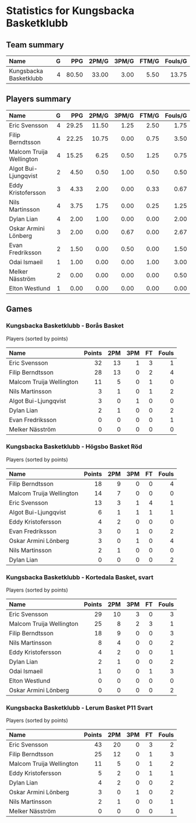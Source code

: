 # Statistics for Kungsbacka Basketklubb

## Team summary

| Name | G | PPG | 2PM/G | 3PM/G | FTM/G | Fouls/G |
|:-----|--:|----:|------:|------:|------:|--------:|
| Kungsbacka Basketklubb | 4 | 80.50 | 33.00 | 3.00 | 5.50 | 13.75 |

## Players summary

| Name | G | PPG | 2PM/G | 3PM/G | FTM/G | Fouls/G |
|:-----|--:|----:|------:|------:|------:|--------:|
| Eric Svensson | 4 | 29.25 | 11.50 | 1.25 | 2.50 | 1.75 |
| Filip Berndtsson | 4 | 22.25 | 10.75 | 0.00 | 0.75 | 3.50 |
| Malcom Truija Wellington | 4 | 15.25 | 6.25 | 0.50 | 1.25 | 0.75 |
| Algot Bui-Ljungqvist | 2 | 4.50 | 0.50 | 1.00 | 0.50 | 0.50 |
| Eddy Kristofersson | 3 | 4.33 | 2.00 | 0.00 | 0.33 | 0.67 |
| Nils Martinsson | 4 | 3.75 | 1.75 | 0.00 | 0.25 | 1.25 |
| Dylan Lian | 4 | 2.00 | 1.00 | 0.00 | 0.00 | 2.00 |
| Oskar Armini Lönberg | 3 | 2.00 | 0.00 | 0.67 | 0.00 | 2.67 |
| Evan Fredriksson | 2 | 1.50 | 0.00 | 0.50 | 0.00 | 1.50 |
| Odai Ismaeil | 1 | 1.00 | 0.00 | 0.00 | 1.00 | 3.00 |
| Melker Näsström | 2 | 0.00 | 0.00 | 0.00 | 0.00 | 0.50 |
| Elton Westlund | 1 | 0.00 | 0.00 | 0.00 | 0.00 | 0.00 |

## Games

### Kungsbacka Basketklubb - Borås Basket

Players (sorted by points)

| Name | Points | 2PM | 3PM | FT | Fouls |
|:-----|-------:|----:|----:|---:|------:|
| Eric Svensson | 32 | 13 |  1 |  3 |  1 |
| Filip Berndtsson | 28 | 13 |  0 |  2 |  4 |
| Malcom Truija Wellington | 11 |  5 |  0 |  1 |  0 |
| Nils Martinsson |  3 |  1 |  0 |  1 |  2 |
| Algot Bui-Ljungqvist |  3 |  0 |  1 |  0 |  0 |
| Dylan Lian |  2 |  1 |  0 |  0 |  2 |
| Evan Fredriksson |  0 |  0 |  0 |  0 |  1 |
| Melker Näsström |  0 |  0 |  0 |  0 |  0 |

### Kungsbacka Basketklubb - Högsbo Basket Röd

Players (sorted by points)

| Name | Points | 2PM | 3PM | FT | Fouls |
|:-----|-------:|----:|----:|---:|------:|
| Filip Berndtsson | 18 |  9 |  0 |  0 |  4 |
| Malcom Truija Wellington | 14 |  7 |  0 |  0 |  0 |
| Eric Svensson | 13 |  3 |  1 |  4 |  1 |
| Algot Bui-Ljungqvist |  6 |  1 |  1 |  1 |  1 |
| Eddy Kristofersson |  4 |  2 |  0 |  0 |  0 |
| Evan Fredriksson |  3 |  0 |  1 |  0 |  2 |
| Oskar Armini Lönberg |  3 |  0 |  1 |  0 |  4 |
| Nils Martinsson |  2 |  1 |  0 |  0 |  0 |
| Dylan Lian |  0 |  0 |  0 |  0 |  2 |

### Kungsbacka Basketklubb - Kortedala Basket, svart

Players (sorted by points)

| Name | Points | 2PM | 3PM | FT | Fouls |
|:-----|-------:|----:|----:|---:|------:|
| Eric Svensson | 29 | 10 |  3 |  0 |  3 |
| Malcom Truija Wellington | 25 |  8 |  2 |  3 |  1 |
| Filip Berndtsson | 18 |  9 |  0 |  0 |  3 |
| Nils Martinsson |  8 |  4 |  0 |  0 |  2 |
| Eddy Kristofersson |  4 |  2 |  0 |  0 |  1 |
| Dylan Lian |  2 |  1 |  0 |  0 |  2 |
| Odai Ismaeil |  1 |  0 |  0 |  1 |  3 |
| Elton Westlund |  0 |  0 |  0 |  0 |  0 |
| Oskar Armini Lönberg |  0 |  0 |  0 |  0 |  2 |

### Kungsbacka Basketklubb - Lerum Basket P11 Svart

Players (sorted by points)

| Name | Points | 2PM | 3PM | FT | Fouls |
|:-----|-------:|----:|----:|---:|------:|
| Eric Svensson | 43 | 20 |  0 |  3 |  2 |
| Filip Berndtsson | 25 | 12 |  0 |  1 |  3 |
| Malcom Truija Wellington | 11 |  5 |  0 |  1 |  2 |
| Eddy Kristofersson |  5 |  2 |  0 |  1 |  1 |
| Dylan Lian |  4 |  2 |  0 |  0 |  2 |
| Oskar Armini Lönberg |  3 |  0 |  1 |  0 |  2 |
| Nils Martinsson |  2 |  1 |  0 |  0 |  1 |
| Melker Näsström |  0 |  0 |  0 |  0 |  1 |

